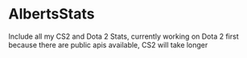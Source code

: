 # AlbertsStats
Include all my CS2 and Dota 2 Stats, currently working on Dota 2 first because there are public apis available, CS2 will take longer